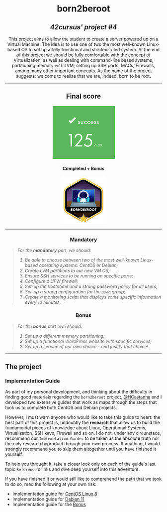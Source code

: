 <h1 align=center>
	<b>born2beroot</b>
</h1>

<h2 align=center>
	 <i>42cursus' project #4</i>
</h2>

<p align=center>
	This project aims to allow the student to create a server powered up on a Virtual Machine. The idea is to use one of two the most well-known Linux-based OS to set up a fully functional and stricted-ruled system. At the end of this project we should be fully comfortable with the concept of Virtualization, as well as dealing with command-line based systems, partitioning memory with LVM, setting up SSH ports, MACs, Firewalls, among many other important concepts. As the name of the project suggests: we come to realize that we are, indeed, born to be root.
</p>

---
<div align=center>
<h2>
	Final score
</h2>
<img src=https://github.com/caroldaniel/caroldaniel-utils/blob/c28d1f8b82e8f7127a0cbcf28e4981c265a4518b/born2beroot_grade.png alt="cado-car's 42Project Score"/>
<h4>Completed + Bonus</h4>
<img src=https://github.com/caroldaniel/caroldaniel-utils/blob/c28d1f8b82e8f7127a0cbcf28e4981c265a4518b/born2berootm.png alt="cado-car's 42Project Badge"/>
</div>

---

<h3 align=center>
Mandatory
</h3>

> <i>For the <b>mandatory</b> part, we should:
> 1. Be able to choose between two of the most well-known Linux-based operating systems: CentOS or Debian;
> 2. Create LVM partitions to our new VM OS;
> 3. Ensure SSH services to be running on specific ports;
> 4. Configure a UFW firewall;
> 5. Set-up the hostname and a strong password policy for all users;
> 6. Set-up a strong configuration for the `sudo` group;
> 7. Create a monitoring script that displays some specific information every 10 minutes.</i>

<h3 align=center>
Bonus
</h3>

> <i>For the <b>bonus</b> part owe should:
> 1. Set up a different memory partitioning;
> 2. Set up a functional WordPress website with specific services;
> 3. Set up a service of our own choice - and justify that choice!</i>

---

<h2>
The project
</h2>

### Implementation Guide

As part of my personal development, and thinking about the difficulty in finding good materials regarding the `born2beroot` project, <a href="https://github.com/HCastanha">@HCastanha</a> and I developed two extensive guides that work as maps through the steps that took us to complete both CentOS and Debian projects.

However, I must warn anyone who would like to take this guide to heart: the best part of this project is, undoubtly the **research** that allow us to build the fundamental pieces of knowledge about Linux, Operational Systems, Virtualization, SSH keys, Firewall and so on. I do not, under any circunstace, recommend our `Implemetation Guides` to be taken as the absolute truth nor the only research byproduct through your own process. If anything, I would strongly recommend you to skip them altogether until you have finished it yourself. 

To help you throught it, take a closer look only on each of the guide's last topic `Reference`'s links and dive deep yourself into this adventure. 

If you have finished it or would still like to comprehend the path that we took to do so, read the following at your own risk:

- Implementation guide for [CentOS Linux 8](guides/CentOS-en.md)
- Implementation guide for [Debian 11](guides/Debian-en.md)
- Implementation guide for the [Bonus](guides/Bonus-en.md)
